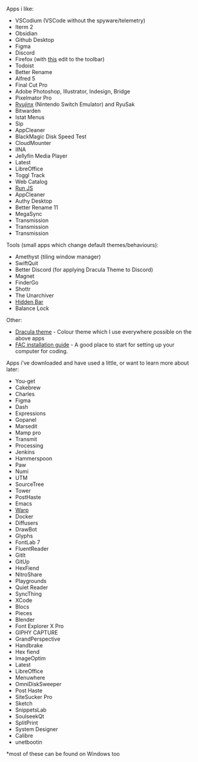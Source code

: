 Apps i like:
- VSCodium (VSCode without the spyware/telemetry)
- Iterm 2
- Obsidian
- Github Desktop
- Figma
- Discord
- Firefox (with [this]([https://support.mozilla.org/en-US/kb/compact-mode-workaround-firefox](https://support.mozilla.org/en-US/kb/compact-mode-workaround-firefox)) edit to the toolbar)
- Todoist
- Better Rename
- Alfred 5
- Final Cut Pro
- Adobe Photoshop, Illustrator, Indesign, Bridge
- Pixelmator Pro
- [Ryujinx]([https://ryujinx.org/](https://ryujinx.org/)) (Nintendo Switch Emulator) and RyuSak
- Bitwarden
- Istat Menus
- Sip
- AppCleaner
- BlackMagic Disk Speed Test
- CloudMounter
- IINA
- Jellyfin Media Player
- Latest
- LibreOffice
- Toggl Track
- Web Catalog
- [Run JS](https://github.com/lukehaas/RunJS)
- AppCleaner
- Authy Desktop
- Better Rename 11
- MegaSync
- Transmission
- Transmission
- Transmission

Tools (small apps which change default themes/behaviours): 
- Amethyst (tiling window manager)
- SwiftQuit
- Better Discord (for applying Dracula Theme to Discord)
- Magnet
- FinderGo
- Shottr
- The Unarchiver
- [Hidden Bar](https://github.com/dwarvesf/hidden)
- Balance Lock


Other:
- [Dracula theme]([https://draculatheme.com/](https://draculatheme.com/)) - Colour theme which I use everywhere possible on the above apps
- [FAC installation guide]([https://learn.foundersandcoders.com/course/handbook/installation/](https://learn.foundersandcoders.com/course/handbook/installation/)) - A good place to start for setting up your computer for coding. 

Apps i've downloaded and have used a little, or want to learn more about later:
- You-get
- Cakebrew
- Charles
- Figma
- Dash
- Expressions
- Gopanel
- Marsedit
- Mamp pro
- Transmit
- Processing
- Jenkins
- Hammerspoon
- Paw
- Numi
- UTM
- SourceTree 
- Tower 
- PostHaste
- Emacs
- [Warp](https://docs.warp.dev/getting-started/readme)
- Docker
- Diffusers
- DrawBot
- Glyphs
- FontLab 7
- FluentReader
- GitIt
- GitUp
- HexFiend
- NitroShare
- Playgrounds
- Quiet Reader
- SyncThing
- XCode
- Blocs
- Pieces
- Blender
- Font Explorer X Pro
- GIPHY CAPTURE
- GrandPerspective
- Handbrake
- Hex fiend
- ImageOptim
- Latest
- LibreOffice
- Menuwhere
- OmniDiskSweeper
- Post Haste
- SiteSucker Pro
- Sketch
- SnippetsLab
- SoulseekQt
- SplitPrint
- System Designer
- Calibre
- unetbootin

*most of these can be found on Windows too
